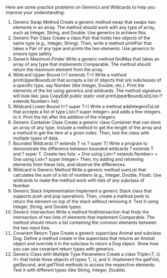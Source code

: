 Here are some practice problems on Generics and Wildcards to help you improve your understanding:
1. Generic Swap Method
Create a generic method swap that swaps two elements in an array. The method should work with any type of array, such as Integer, String, and Double. Use generics to achieve this.
2. Generic Pair Class
Create a class Pair that holds two objects of the same type (e.g., Integer, String). Then, write a method printPair that takes a Pair of any type and prints the two elements. Use generics to ensure type safety.
3. Generic Maximum Finder
Write a generic method findMax that takes an array of any type that implements Comparable<T>. The method should return the maximum element from the array.
4. Wildcard Upper Bound (<? extends T>)
Write a method printUpperBoundList that accepts a list of objects that are subclasses of a specific type, say Number (like Integer, Double, etc.). Print the elements of the list using generics and wildcards. The method signature will look like:
java
CopyEdit
public static void printUpperBoundList(List<? extends Number> list)
5. Wildcard Lower Bound (<? super T>)
Write a method addIntegersToList that accepts a list of type List<? super Integer> and adds a few integers to it. Print the list after the addition of the integers.
6. Generic Container Class
Create a generic class Container that can store an array of any type. Include a method to get the length of the array and a method to get the item at a given index. Then, test the class with multiple types of data.
7. Bounded Wildcards (? extends T vs ? super T)
Write a program to demonstrate the difference between bounded wildcards ? extends T and ? super T. Create two lists:
•	One using List<? extends Number>
•	One using List<? super Integer>
Then, try adding and retrieving elements from these lists, and observe the differences.
8. Wildcard in Generic Method
Write a generic method sumList that calculates the sum of a list of numbers (e.g., Integer, Double, Float). Use wildcards to make the method work with lists of any subclass of Number.
9. Generic Stack Implementation
Implement a generic Stack class that supports push and pop operations. Then, create a method peek to return the element on top of the stack without removing it. Test it using Integer, String, and Double types.
10. Generic Intersection
Write a method findIntersection that finds the intersection of two lists of elements that implement Comparable<T>. The method should return a list containing the common elements between the two input lists.
11. Covariant Return Type
Create a generic superclass Animal and subclass Dog. Define a method create in the superclass that returns an Animal object and override it in the subclass to return a Dog object. Show how you can use covariant return types with generics.
12. Generic Class with Multiple Type Parameters
Create a class Triple<T, U, V> that holds three objects of types T, U, and V. Implement the getFirst, getSecond, and getThird methods to access the respective elements. Test it with different types (like String, Integer, Double).

